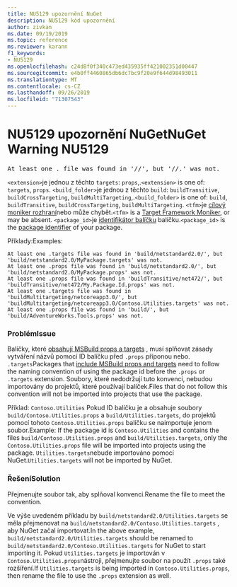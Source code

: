 ```yaml
---
title: NU5129 upozornění NuGet
description: NU5129 kód upozornění
author: zivkan
ms.date: 09/19/2019
ms.topic: reference
ms.reviewer: karann
f1_keywords:
- NU5129
ms.openlocfilehash: c24d8f0f340c473ed435935ff421002351d00447
ms.sourcegitcommit: e4b0ff4460865db6dc7bc9f20e9f644d98493011
ms.translationtype: MT
ms.contentlocale: cs-CZ
ms.lasthandoff: 09/26/2019
ms.locfileid: "71307543"
---
```

# <a name="nuget-warning-nu5129"></a><span data-ttu-id="8cfcc-103">NU5129 upozornění NuGet</span><span class="sxs-lookup"><span data-stu-id="8cfcc-103">NuGet Warning NU5129</span></span>

<pre>At least one .<extension> file was found in '<build_folder>/<tfm>/', but '<build_folder>/<tfm>/<package_id>.<extension>' was not.</pre>

<span data-ttu-id="8cfcc-104">`<extension>`je jednou z těchto `targets`: `props`,.</span><span class="sxs-lookup"><span data-stu-id="8cfcc-104">`<extension>` is one of: `targets`, `props`.</span></span>
<span data-ttu-id="8cfcc-105">`<build_folder>`je jednou z těchto `build`: `buildTransitive`, `buildCrossTargeting`, `buildMultiTargeting`,.</span><span class="sxs-lookup"><span data-stu-id="8cfcc-105">`<build_folder>` is one of: `build`, `buildTransitive`, `buildCrossTargeting`, `buildMultiTargeting`.</span></span>
<span data-ttu-id="8cfcc-106">`<tfm>`je [cílový moniker rozhraní](../target-frameworks.md)nebo může chybět.</span><span class="sxs-lookup"><span data-stu-id="8cfcc-106">`<tfm>` is a [Target Framework Moniker](../target-frameworks.md), or may be absent.</span></span>
<span data-ttu-id="8cfcc-107">`<package_id>`je [identifikátor balíčku](../nuspec.md#id) balíčku.</span><span class="sxs-lookup"><span data-stu-id="8cfcc-107">`<package_id>` is the [package identifier](../nuspec.md#id) of your package.</span></span>

<span data-ttu-id="8cfcc-108">Příklady:</span><span class="sxs-lookup"><span data-stu-id="8cfcc-108">Examples:</span></span>

```
At least one .targets file was found in 'build/netstandard2.0/', but 'build/netstandard2.0/MyPackage.targets' was not.
At least one .props file was found in 'build/netstandard2.0/', but 'build/netstandard2.0/MyPackage.props' was not.
At least one .props file was found in 'buildTransitive/net472/', but 'buildTransitive/net472/My.Package.Id.props' was not.
At least one .targets file was found in 'buildMultitargeting/netcoreapp3.0/', but 'buildMultitargeting/netcoreapp3.0/Contoso.Utilities.targets' was not.
At least one .props file was found in 'build/', but 'build/AdventureWorks.Tools.props' was not.
```

### <a name="issue"></a><span data-ttu-id="8cfcc-109">Problém</span><span class="sxs-lookup"><span data-stu-id="8cfcc-109">Issue</span></span>

<span data-ttu-id="8cfcc-110">Balíčky, které [obsahují MSBuild props a targets](../../create-packages/creating-a-package.md#include-msbuild-props-and-targets-in-a-package) , musí splňovat zásady vytváření názvů pomocí ID balíčku před `.props` příponou nebo. `.targets`</span><span class="sxs-lookup"><span data-stu-id="8cfcc-110">Packages that [include MSBuild props and targets](../../create-packages/creating-a-package.md#include-msbuild-props-and-targets-in-a-package) need to follow the naming convention of using the package id before the `.props` or `.targets` extension.</span></span> <span data-ttu-id="8cfcc-111">Soubory, které nedodržují tuto konvenci, nebudou importovány do projektů, které používají balíček.</span><span class="sxs-lookup"><span data-stu-id="8cfcc-111">Files that do not follow this convention will not be imported into projects that use the package.</span></span>

<span data-ttu-id="8cfcc-112">Příklad: `Contoso.Utilities` Pokud ID balíčku je a obsahuje soubory `build/Contoso.Utilities.props` a `build/Utilities.targets`, do projektů pomocí tohoto `Contoso.Utilities.props` balíčku se naimportuje jenom soubor.</span><span class="sxs-lookup"><span data-stu-id="8cfcc-112">Example: If the package id is `Contoso.Utilities` and contains the files `build/Contoso.Utilities.props` and `build/Utilities.targets`, only the `Contoso.Utilities.props` file will be imported into projects using the package.</span></span> <span data-ttu-id="8cfcc-113">`Utilities.targets`nebude importováno pomocí NuGet.</span><span class="sxs-lookup"><span data-stu-id="8cfcc-113">`Utilities.targets` will not be imported by NuGet.</span></span>

### <a name="solution"></a><span data-ttu-id="8cfcc-114">Řešení</span><span class="sxs-lookup"><span data-stu-id="8cfcc-114">Solution</span></span>

<span data-ttu-id="8cfcc-115">Přejmenujte soubor tak, aby splňoval konvenci.</span><span class="sxs-lookup"><span data-stu-id="8cfcc-115">Rename the file to meet the convention.</span></span>

<span data-ttu-id="8cfcc-116">Ve výše uvedeném příkladu by `build/netstandard2.0/Utilities.targets` se měla přejmenovat na `build/netstandard2.0/Contoso.Utilities.targets` , aby NuGet začal importovat.</span><span class="sxs-lookup"><span data-stu-id="8cfcc-116">In the above example, `build/netstandard2.0/Utilities.targets` should be renamed to `build/netstandard2.0/Contoso.Utilities.targets` for NuGet to start importing it.</span></span> <span data-ttu-id="8cfcc-117">Pokud `Utilities.targets` je importován v `Contoso.Utilities.props`nástroji, přejmenujte soubor na použít `.props` také rozšíření.</span><span class="sxs-lookup"><span data-stu-id="8cfcc-117">If `Utilities.targets` is being imported in `Contoso.Utilities.props`, then rename the file to use the `.props` extension as well.</span></span>
